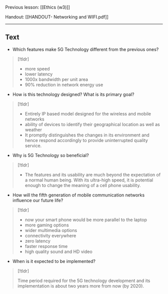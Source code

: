 Previous lesson: [[Ethics (w3)]]


Handout: [[HANDOUT- Networking and WIFI.pdf]]

----

## Text

- Which features make 5G Technology different from the previous ones?  
>[!tldr]
>   - more speed
  > - lower latency
  > - 1000x bandwidth per unit area
  > - 90% reduction in network energy use

- How is this technology designed? What is its primary goal? 
> [!tldr]
>   - Entirely IP based model designed for the wireless and mobile networks
  > - ability of devices to identify their geographical location as well as weather
  > - It promptly distinguishes the changes in its environment and hence respond accordingly to provide uninterrupted quality service.

- Why is 5G Technology so beneficial?  
> [!tldr]
>  - The features and its usability are much beyond the expectation of a normal human being. With its ultra-high speed, it is potential enough to change the meaning of a cell phone usability.

- How will the fifth generation of mobile communication networks influence our future life?  
> [!tldr]
>  - now your smart phone would be more parallel to the laptop
>  - more gaming options
>  - wider multimedia options
>  - connectivity everywhere
>  - zero latency
>  - faster response time
>  - high quality sound and HD video

- When is it expected to be implemented?
> [!tldr] 
> 
> Time period required for the 5G technology development and its implementation is about two years more from now (by 2020).

